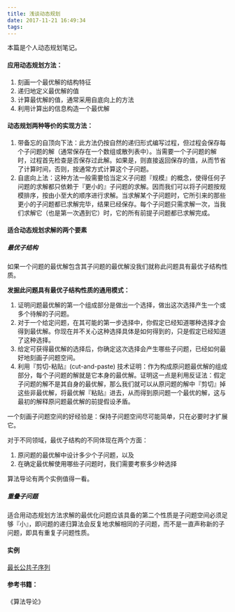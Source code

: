 ```yaml
---
title: 浅谈动态规划
date: 2017-11-21 16:49:34
tags:
---
```


本篇是个人动态规划笔记。



#### 应用动态规划方法：

1. 刻画一个最优解的结构特征
2. 递归地定义最优解的值
3. 计算最优解的值，通常采用自底向上的方法
4. 利用计算出的信息构造一个最优解



#### 动态规划两种等价的实现方法：

1. 带备忘的自顶向下法：此方法仍按自然的递归形式编写过程，但过程会保存每个子问题的解（通常保存在一个数组或散列表中）。当需要一个子问题的解时，过程首先检查是否保存过此解。如果是，则直接返回保存的值，从而节省了计算时间，否则，按通常方式计算这个子问题。
2. 自底向上法：这种方法一般需要恰当定义子问题『规模』的概念，使得任何子问题的求解都只依赖于『更小的』子问题的求解。因而我们可以将子问题按规模排序，按由小至大的顺序进行求解。当求解某个子问题时，它所引来的那些更小的子问题都已求解完毕，结果已经保存。每个子问题只需求解一次，当我们求解它（也是第一次遇到它）时，它的所有前提子问题都已求解完成。



#### 适合动态规划求解的两个要素

##### 最优子结构

如果一个问题的最优解包含其子问题的最优解没我们就称此问题具有最优子结构性质。

**发掘此问题具有最优子结构性质的通用模式：**

1. 证明问题最优解的第一个组成部分是做出一个选择，做出这次选择产生一个或多个待解的子问题。
2. 对于一个给定问题，在其可能的第一步选择中，你假定已经知道哪种选择才会得到最优解。你现在并不关心这种选择具体是如何得到的，只是假定已经知道了这种选择。
3. 给定可获得最优解的选择后，你确定这次选择会产生哪些子问题，已经如何最好地刻画子问题空间。
4. 利用『剪切-粘贴』(cut-and-paste) 技术证明：作为构成原问题最优解的组成部分，每个子问题的解就是它本身的最优解。证明这一点是利用反证法：假定子问题的解不是其自身的最优解，那么我们就可以从原问题的解中『剪切』掉这些非最优解，将最优解『粘贴』进去，从而得到原问题一个最优的解，这与最初的解释原问题最优解的前提假设矛盾。



一个刻画子问题空间的好经验是：保持子问题空间尽可能简单，只在必要时才扩展它。



对于不同领域，最优子结构的不同体现在两个方面：

1. 原问题的最优解中设计多少个子问题，以及
2. 在确定最优解使用哪些子问题时，我们需要考察多少种选择



算法导论有两个实例值得一看。



##### 重叠子问题

适合用动态规划方法求解的最优化问题应该具备的第二个性质是子问题空间必须足够『小』，即问题的递归算法会反复地求解相同的子问题，而不是一直声称新的子问题，即具有重复子问题性质。



#### 实例

[最长公共子序列](https://github.com/BingLau7/alg/blob/master/java/src/main/java/io/github/binglau/dynamic_programming/LCS.java)



#### 参考书籍：

《算法导论》